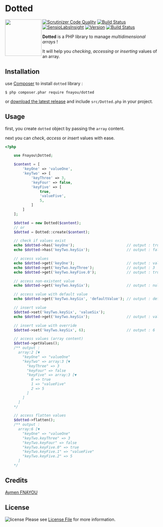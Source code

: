 Dotted
======

<img src="http://data.aymen-fnayou.com/dotted_logo.png" width="120px" align="left"/>

[![Scrutinizer Code Quality](https://scrutinizer-ci.com/g/fnayou/dotted/badges/quality-score.png?b=master)](https://scrutinizer-ci.com/g/fnayou/dotted/?branch=master)
[![Build Status](https://travis-ci.org/fnayou/dotted.svg?branch=master)](https://travis-ci.org/fnayou/dotted)
[![SensioLabsInsight](https://insight.sensiolabs.com/projects/d322f96e-af47-4d90-ac5b-439f71815ee3/mini.png)](https://insight.sensiolabs.com/projects/d322f96e-af47-4d90-ac5b-439f71815ee3)
[![Version](http://img.shields.io/packagist/v/fnayou/dotted.svg?style=flat)](https://packagist.org/packages/fnayou/dotted)
[![Build Status](https://scrutinizer-ci.com/g/fnayou/dotted/badges/build.png?b=master)](https://scrutinizer-ci.com/g/fnayou/dotted/build-status/master)

**Dotted** is a PHP library to manage *multidimensional arrays* !

It will help you *checking*, *accessing* or *inserting* values of an array.

## Installation

use [Composer][link-composer] to install `dotted` library :

```shell
$ php composer.phar require fnayou/dotted
```

or [download the latest release][link-release] and include `src/Dotted.php` in your project.

## Usage

first, you create `dotted` object by passing the `array` content.

next you can *check*, *access* or *insert* values with ease.

```php
<?php

    use Fnayou\Dotted;

    $content = [
        'keyOne' => 'valueOne',
        'keyTwo' => [
            'keyThree' => 3, 
            'keyFour' => false,
            'keyFive' => [
                true,
                'valueFive',
                5,
            ]
        ]
    ];

    $dotted = new Dotted($content);
    // or
    $dotted = Dotted::create($content);

    // check if values exist
    echo $dotted->has('keyOne');                        // output : true
    echo $dotted->has('keyTwo.keySix');                 // output : false

    // access values
    echo $dotted->get('keyOne');                        // output : valueOne
    echo $dotted->get('keyTwo.keyThree');               // output : 3
    echo $dotted->get('keyTwo.keyFive.0');              // output : true

    // access non-existent value
    echo $dotted->get('keyTwo.keySix');                 // output : null

    // access value with default value 
    echo $dotted->get('keyTwo.keySix', 'defaultValue'); // output : defaultValue

    // insert value
    $dotted->set('keyTwo.keySix', 'valueSix');
    echo $dotted->get('keyTwo.keySix');                 // output : valueSix

    // insert value with override
    $dotted->set('keyTwo.keySix', 6);                   // output : 6

    // access values (array content) 
    $dotted->getValues();
    /** output : 
      array:2 [▼
        "keyOne" => "valueOne"
        "keyTwo" => array:3 [▼
          "keyThree" => 3
          "keyFour" => false
          "keyFive" => array:3 [▼
            0 => true
            1 => "valueFive"
            2 => 5
          ]
        ]
      ]
    */

    // access flatten values
    $dotted->flatten();
    /** output :
      array:6 [▼
        "keyOne" => "valueOne"
        "keyTwo.keyThree" => 3
        "keyTwo.keyFour" => false
        "keyTwo.keyFive.0" => true
        "keyTwo.keyFive.1" => "valueFive"
        "keyTwo.keyFive.2" => 5
      ]
    */
```

## Credits

[Aymen FNAYOU][link-author]

## License

![license](https://img.shields.io/badge/license-MIT-lightgrey.svg) Please see [License File](LICENSE.md) for more information.

[link-author]: https://aymen-fnayou.com
[link-composer]: https://getcomposer.org/
[link-release]: https://github.com/fnayou/dotted/releases

